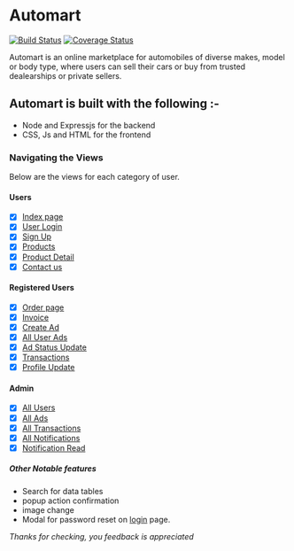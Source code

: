 # Automart
[![Build Status](https://travis-ci.com/tvpeter/automart.svg?branch=develop)](https://travis-ci.com/tvpeter/automart) [![Coverage Status](https://coveralls.io/repos/github/tvpeter/automart/badge.svg)](https://coveralls.io/github/tvpeter/automart)


Automart is an online marketplace for automobiles of diverse makes, model or body type, where users can sell their cars or buy from trusted dealearships or private sellers.

## Automart is built with the following :-

- Node and Expressjs for the backend
- CSS, Js and HTML for the frontend

### Navigating the Views

Below are the views for each category of user.

#### Users

- [x] [Index page](https://tvpeter.github.io/automart/)
- [x] [User Login](https://tvpeter.github.io/automart/login.html)
- [x] [Sign Up](https://tvpeter.github.io/automart/signup.html)
- [x] [Products](https://tvpeter.github.io/automart/products.html)
- [x] [Product Detail](https://tvpeter.github.io/automart/details.html)
- [x] [Contact us](https://tvpeter.github.io/automart/contact.html)

#### Registered Users

- [x] [Order page](https://tvpeter.github.io/automart/order.html)
- [x] [Invoice](https://tvpeter.github.io/automart/invoice.html)
- [x] [Create Ad](https://tvpeter.github.io/automart/createad.html)
- [x] [All User Ads](https://tvpeter.github.io/automart/userads.html)
- [x] [Ad Status Update](https://tvpeter.github.io/automart/updatestatus.html)
- [x] [Transactions](https://tvpeter.github.io/automart/mytransactions.html)
- [x] [Profile Update](https://tvpeter.github.io/automart/profile.html)

#### Admin

- [x] [All Users](https://tvpeter.github.io/automart/users.html)
- [x] [All Ads](https://tvpeter.github.io/automart/users.html)
- [x] [All Transactions](https://tvpeter.github.io/automart/transactions.html)
- [x] [All Notifications](https://tvpeter.github.io/automart/transactions.html)
- [x] [Notification Read](https://tvpeter.github.io/automart/readnotification.html)

##### Other Notable features

- Search for data tables
- popup action confirmation
- image change
- Modal for password reset on [login](https://tvpeter.github.io/automart/users.html) page.

_Thanks for checking, you feedback is appreciated_
